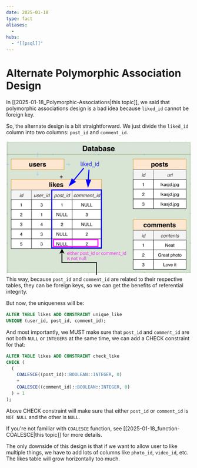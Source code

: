 ```yaml
---
date: 2025-01-18
type: fact
aliases:
  -
hubs:
  - "[[psql]]"
---
```


# Alternate Polymorphic Association Design

In [[2025-01-18_Polymorphic-Associations|this topic]], we said that polymorphic associations design is a bad idea because `liked_id` cannot be foreign key.

So, the alternate design is a bit straightforward. We just divide the `liked_id` column into two columns: `post_id` and `comment_id`.

![alter-polymorphic-associations.png](../assets/imgs/alter-polymorphic-associations.png)
This way, because `post_id` and `comment_id` are related to their respective tables, they can be foreign keys, so we can get the benefits of referential integrity.

But now, the uniqueness will be:

```sql
ALTER TABLE likes ADD CONSTRAINT unique_like
UNIQUE (user_id, post_id, comment_id);

```

And most importantly, we MUST make sure that `post_id` and `comment_id` are not both `NULL` or `INTEGERS` at the same time, we can add a CHECK constraint for that:

```sql
ALTER TABLE likes ADD CONSTRAINT check_like
CHECK (
  (
    COALESCE((post_id)::BOOLEAN::INTEGER, 0)
    +
    COALESCE((comment_id)::BOOLEAN::INTEGER, 0)
  ) = 1
);

```
Above CHECK constraint will make sure that either `post_id` or `comment_id` is `NOT NULL` and the other is `NULL`.

If you're not familiar with `COALESCE` function, see [[2025-01-18_function-COALESCE|this topic]] for more details.

The only downside of this design is that if we want to allow user to like multiple things, we have to add lots of columns like `photo_id`, `video_id`, etc. The likes table will grow horizontally too much.
